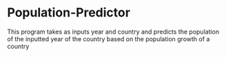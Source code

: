 # Population-Predictor
This program takes as inputs year and country and predicts the population of the inputted year of the country based on the population growth of a country
